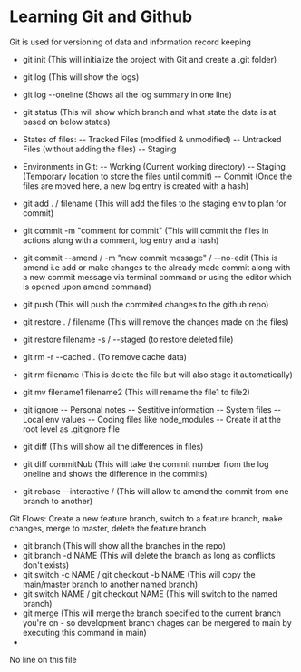 # Learning Git and Github


Git is used for versioning of data and information record keeping

- git init (This will initialize the project with Git and create a .git folder)
- git log (This will show the logs)
- git log --oneline (Shows all the log summary in one line)
- git status (This will show which branch and what state the data is at based on below states)

- States of files:
-- Tracked Files (modified & unmodified)
-- Untracked Files (without adding the files)
-- Staging

- Environments in Git:
-- Working (Current working directory)
-- Staging (Temporary location to store the files until commit)
-- Commit (Once the files are moved here, a new log entry is created with a hash)

- git add . / filename (This will add the files to the staging env to plan for commit)
- git commit -m "comment for commit" (This will commit the files in actions along with a comment, log entry and a hash)
- git commit --amend / -m "new commit message" / --no-edit (This is amend i.e add or make changes to the already made commit along with a new commit message via terminal command or using the editor which is opened upon amend command)
- git push (This will push the commited changes to the github repo)
- git restore . / filename (This will remove the changes made on the files)
- git restore filename -s / --staged (to restore deleted file)
- git rm -r --cached . (To remove cache data)
- git rm filename (This is delete the file but will also stage it automatically)
- git mv filename1 filename2 (This will rename the file1 to file2)


- git ignore 
-- Personal notes
-- Sestitive information
-- System files
-- Local env values 
-- Coding files like node_modules
-- Create it at the root level as .gitignore file


- git diff (This will show all the differences in files)
- git diff commitNub (This will take the commit number from the log oneline and shows the difference in the commits) 
- git rebase --interactive <branch>/<commit> (This will allow to amend the commit from one branch to another)

Git Flows: Create a new feature branch, switch to a feature branch, make changes, merge to master, delete the feature branch
- git branch (This will show all the branches in the repo)
- git branch -d NAME (This will delete the branch as long as conflicts don't exists)
- git switch -c NAME / git checkout -b NAME (This will copy the main/master branch to another named branch)
- git switch NAME / git checkout NAME (This will switch to the named branch)
- git merge <branch> (This will merge the branch specified to the current branch you're on - so development branch chages can be mergered to main by executing this command in main)
-

No line on this file